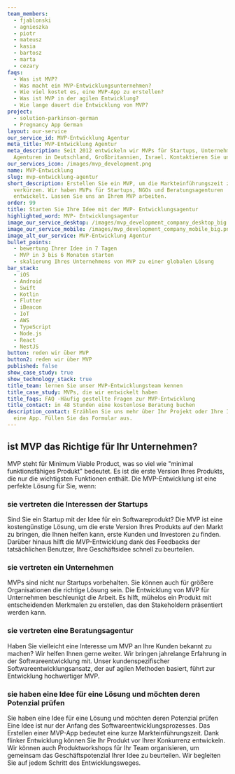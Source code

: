 ```yaml
---
team_members:
  - fjablonski
  - agnieszka
  - piotr
  - mateusz
  - kasia
  - bartosz
  - marta
  - cezary
faqs:
  - Was ist MVP?
  - Was macht ein MVP-Entwicklungsunternehmen?
  - Wie viel kostet es, eine MVP-App zu erstellen?
  - Was ist MVP in der agilen Entwicklung?
  - Wie lange dauert die Entwicklung von MVP?
project:
  - solution-parkinson-german
  - Pregnancy App German
layout: our-service
our_service_id: MVP-Entwicklung Agentur
meta_title: MVP-Entwicklung Agentur
meta_description: Seit 2012 entwickeln wir MVPs für Startups, Unternehmen und
  Agenturen in Deutschland, Großbritannien, Israel. Kontaktieren Sie uns jetzt!
our_services_icon: /images/mvp_development.png
name: MVP-Entwicklung
slug: mvp-entwicklung-agentur
short_description: Erstellen Sie ein MVP, um die Markteinführungszeit zu
  verkürzen. Wir haben MVPs für Startups, NGOs und Beratungsagenturen
  entwickelt. Lassen Sie uns an Ihrem MVP arbeiten.
order: 99
title: Starten Sie Ihre Idee mit der MVP- Entwicklungsagentur
highlighted_word: MVP- Entwicklungsagentur
image_our_service_desktop: /images/mvp_development_company_desktop_big.png
image_our_service_mobile: /images/mvp_development_company_mobile_big.png
image_alt_our_service: MVP-Entwicklung Agentur
bullet_points:
  - bewertung Ihrer Idee in 7 Tagen
  - MVP in 3 bis 6 Monaten starten
  - skalierung Ihres Unternehmens von MVP zu einer globalen Lösung
bar_stack:
  - iOS
  - Android
  - Swift
  - Kotlin
  - Flutter
  - iBeacon
  - IoT
  - AWS
  - TypeScript
  - Node.js
  - React
  - NestJS
button: reden wir über MVP
button2: reden wir über MVP
published: false
show_case_study: true
show_technology_stack: true
title_team: lernen Sie unser MVP-Entwicklungsteam kennen
title_case_study: MVPs, die wir entwickelt haben
title_faqs: FAQ -Häufig gestellte Fragen zur MVP-Entwicklung
title_contact: in 48 Stunden eine kostenlose Beratung buchen
description_contact: Erzählen Sie uns mehr über Ihr Projekt oder Ihre Idee für
  eine App. Füllen Sie das Formular aus.
---
```

## ist MVP das Richtige für Ihr Unternehmen?

MVP steht für Minimum Viable Product, was so viel wie "minimal funktionsfähiges Produkt" bedeutet. Es ist die erste Version Ihres Produkts, die nur die wichtigsten Funktionen enthält. Die MVP-Entwicklung ist eine perfekte Lösung für Sie, wenn:

### sie vertreten die Interessen der Startups

Sind Sie ein Startup mit der Idee für ein Softwareprodukt? Die MVP ist eine kostengünstige Lösung, um die erste Version Ihres Produkts auf den Markt zu bringen, die Ihnen helfen kann, erste Kunden und Investoren zu finden. Darüber hinaus hilft die MVP-Entwicklung dank des Feedbacks der tatsächlichen Benutzer, Ihre Geschäftsidee schnell zu beurteilen.

### sie vertreten ein Unternehmen

MVPs sind nicht nur Startups vorbehalten. Sie können auch für größere Organisationen die richtige Lösung sein. Die Entwicklung von MVP für Unternehmen beschleunigt die Arbeit. Es hilft, mühelos ein Produkt mit entscheidenden Merkmalen zu erstellen, das den Stakeholdern präsentiert werden kann.

### sie vertreten eine Beratungsagentur

Haben Sie vielleicht eine Interesse um MVP an Ihre Kunden bekannt zu machen? Wir helfen Ihnen gerne weiter. Wir bringen jahrelange Erfahrung in der Softwareentwicklung mit. Unser kundenspezifischer Softwareentwicklungsansatz, der auf agilen Methoden basiert, führt zur Entwicklung hochwertiger MVP.

### sie haben eine Idee für eine Lösung und möchten deren Potenzial prüfen

Sie haben eine Idee für eine Lösung und möchten deren Potenzial prüfen
Eine Idee ist nur der Anfang des Softwareentwicklungsprozesses. Das Erstellen einer MVP-App bedeutet eine kurze Markteinführungszeit. Dank flinker Entwicklung können Sie Ihr Produkt vor Ihrer Konkurrenz entwickeln. Wir können auch Produktworkshops für Ihr Team organisieren, um gemeinsam das Geschäftspotenzial Ihrer Idee zu beurteilen. Wir begleiten Sie auf jedem Schritt des Entwicklungsweges.
